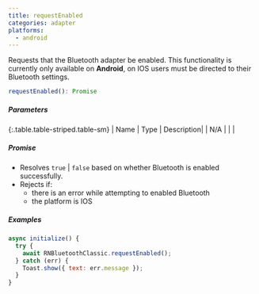 ```yaml
---
title: requestEnabled
categories: adapter
platforms:
  - android
---
```


Requests that the Bluetooth adapter be enabled. This functionality is currently only available on **Android**, on IOS users must be directed to their Bluetooth settings.

``` javascript
requestEnabled(): Promise
```

##### Parameters

{:.table.table-striped.table-sm}
| Name | Type | Description|
| N/A |  |  |

##### Promise

* Resolves `true` | `false` based on whether Bluetooth is enabled successfully.
* Rejects if:
    - there is an error while attempting to enabled Bluetooth
    - the platform is IOS

##### Examples

``` javascript
async initialize() {
  try {
    await RNBluetoothClassic.requestEnabled();
  } catch (err) {
    Toast.show({ text: err.message });
  }
}
```

